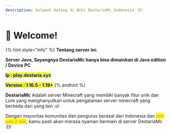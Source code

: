 ```yaml
---
description: Selamat datang di Wiki DestariaMc Indonesia :D!
---
```


# 👋 Welcome!

{% hint style="info" %}
**Tentang server ini:**

**Server Java, Sayangnya DestariaMc hanya bisa dimainkan di Java edition / Device PC**

<mark style="color:blue;">**Ip : play.destaria.xyz**</mark>

<mark style="color:blue;">**Version : 1.16.5 - 1.19+**</mark>
{% endhint %}

**DestariaMc** Adalah server Minecraft yang memiliki banyak fitur unik dan Lore yang menghanyutkan untuk pengalaman server minecraft yang berbeda dari yang lain :o!

Dengan mayoritas komunitas dan pengurus berasal dari Indonesia dan <mark style="color:orange;">**anti pay 2 win**</mark>, kamu pasti akan merasa nyaman bermain di server DestariaMc :D!
